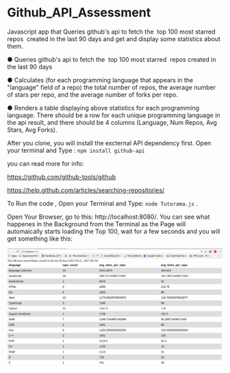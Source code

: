 # Github_API_Assessment

Javascript app that Queries github's api to fetch the ​ top 100 most starred ​ repos ​ created in the last 90 days and get and display some statistics about them.

● Queries github's api to fetch the ​ top 100 most starred ​ repos ​ created in the last 90 days

● Calculates (for each programming language that appears in the "language" field of a repo) the
total number of repos, the average number of stars per repo, and the average number of forks per
repo.

● Renders a table displaying above statistics for each programming language. There should be a
row for each unique programming language in the api result, and there should be 4 columns
(Language, Num Repos, Avg Stars, Avg Forks).

After you clone, you will install the excternal API dependency first. Open your terminal and Type : `npm install github-api`

you can read more for info:

https://github.com/github-tools/github

https://help.github.com/articles/searching-repositories/


To Run the code , Open your Terminal and Type: `node Tutorama.js` .

Open Your Browser, go to this: http://localhost:8080/. You can see what happenes in the Background from the Terminal as the Page will automaically starts loading the Top 100, wait for a few seconds and you will get something like this:


![alt tag](https://github.com/yehiahesham/Github_API_Assessment/blob/master/screenshot.png)

